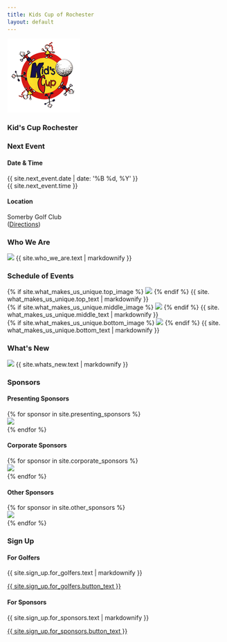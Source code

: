 ```yaml
---
title: Kids Cup of Rochester
layout: default
---
```


<section id="intro"> <div class="background-image" style="background-image: url('{{ site.intro.image }}');"></div> <section id="intro-content"> <img class="icon" src="assets/images/kids_cup_logo.png"> <h1 class="title">Kid's Cup Rochester</h1> </section> </section> <section id="event-details" class="has-light-gray-background"> <div class="container"> <div class="item flex-100"> <h3 class="is-center-aligned is-section-heading">Next Event</h3> </div> <div class="item flex-50 is-center-aligned"> <span class="fa fa-calendar fa-2x is-icon"></span> <h4>Date & Time</h4> <p> {{ site.next_event.date | date: '%B %d, %Y' }} <br> {{ site.next_event.time }} </p> </div> <div class="item flex-50 is-center-aligned"> <span class="fa fa-map-marker fa-2x is-icon"></span> <h4>Location</h4> <p> Somerby Golf Club <br> (<a href="{{ site.next_event.directions_url }}" target="_blank">Directions</a>) </p> </div> </div> </section> <section id="who-we-are"> <div class="container"> <div class="item flex-100"> <h3 class="is-center-aligned is-section-heading">Who We Are</h3> <img class="is-floated-right" src="{{ site.who_we_are.image }}" /> {{ site.who_we_are.text | markdownify }} </div> </div> </section> <section id="what-makes-us-unique" class="has-light-gray-background"> <div class="container"> <div class="item flex-100"> <h3 class="is-center-aligned is-section-heading">Schedule of Events</h3> {% if site.what_makes_us_unique.top_image %} <img class="is-floated-left" src="{{ site.what_makes_us_unique.top_image }}" /> {% endif %} {{ site. what_makes_us_unique.top_text | markdownify }} </div> <div class="item flex-100"> {% if site.what_makes_us_unique.middle_image %} <img class="is-floated-right" src="{{ site.what_makes_us_unique.middle_image }}" /> {% endif %} {{ site. what_makes_us_unique.middle_text | markdownify }} </div> <div class="item flex-100"> {% if site.what_makes_us_unique.bottom_image %} <img class="is-floated-left" src="{{ site.what_makes_us_unique.bottom_image }}" /> {% endif %} {{ site. what_makes_us_unique.bottom_text | markdownify }} </div> </div> </section> <section id="whats-new"> <div class="container"> <div class="item flex-100"> <h3 class="is-center-aligned is-section-heading">What's New </h3> <img class="is-floated-right" src="{{ site.whats_new.image }}" /> {{ site.whats_new.text | markdownify }} </div> </div> </section> <section id="sponsors" class="has-light-gray-background"> <div class="container"> <div class="item flex-100"> <h3 class="is-center-aligned is-section-heading no-bottom-margin">Sponsors</h3> </div> <div class="item flex-100"> <div class="container is-full-width has-centered-items has-no-padding"> <div class="item flex-100"> <h4 class="is-center-aligned is-subsection-heading">Presenting Sponsors</h4> </div> {% for sponsor in site.presenting_sponsors %} <div class="item flex-33 flex-50-tablet has-padding-two has-gutter has-centered-content has-white-background"> <a href="{{ sponsor.link}}" target="_blank" class="item-overlay-link"></a> <img src="{{ sponsor.image }}" class="has-no-margins" /> </div> {% endfor %} </div> </div> <div class="item flex-100"> <div class="container is-full-width has-centered-items has-no-padding"> <div class="item flex-100"> <h4 class="is-center-aligned is-subsection-heading">Corporate Sponsors</h4> </div> {% for sponsor in site.corporate_sponsors %} <div class="item flex-25 flex-33-tablet has-padding-two has-gutter has-centered-content has-white-background"> <a href="{{ sponsor.link}}" target="_blank" class="item-overlay-link"></a> <img src="{{ sponsor.image }}" class="has-no-margins" /> </div> {% endfor %} </div> </div> <div class="item flex-100"> <div class="container is-full-width has-centered-items has-no-padding"> <div class="item flex-100"> <h4 class="is-center-aligned is-subsection-heading">Other Sponsors</h4> </div> {% for sponsor in site.other_sponsors %} <div class="item flex-25 flex-33-tablet has-padding-two has-gutter has-centered-content has-white-background"> <a href="{{ sponsor.link}}" target="_blank" class="item-overlay-link"></a> <img src="{{ sponsor.image }}" class="has-no-margins" /> </div> {% endfor %} </div> </div> </div> </section> <section id="sign-up"> <div class="container"> <div class="item flex-100"> <h3 class="is-center-aligned is-section-heading">Sign Up</h3> </div> <div class="item flex-50 has-gutter is-center-aligned"> <span class="fa fa-flag fa-2x is-icon"></span> <h4>For Golfers</h4> {{ site.sign_up.for_golfers.text | markdownify }} <p><a class="is-button" href="{{ site.sign_up.for_golfers.button_link }}" target="_blank">{{ site.sign_up.for_golfers.button_text }}</a></p> </div> <div class="item flex-50 has-gutter is-center-aligned"> <span class="fa fa-handshake-o fa-2x is-icon"></span> <h4>For Sponsors</h4> {{ site.sign_up.for_sponsors.text | markdownify }} <p><a class="is-button" href="{{ site.sign_up.for_sponsors.button_link }}">{{ site.sign_up.for_sponsors.button_text }}</a></p> </div> </div> </section>